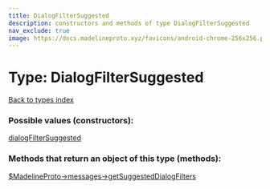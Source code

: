 ```yaml
---
title: DialogFilterSuggested
description: constructors and methods of type DialogFilterSuggested
nav_exclude: true
image: https://docs.madelineproto.xyz/favicons/android-chrome-256x256.png
---
```

# Type: DialogFilterSuggested
[Back to types index](index.html)



### Possible values (constructors):

[dialogFilterSuggested](/API_docs/constructors/dialogFilterSuggested.html)  



### Methods that return an object of this type (methods):

[$MadelineProto->messages->getSuggestedDialogFilters](/API_docs/methods/messages.getSuggestedDialogFilters.html)  



